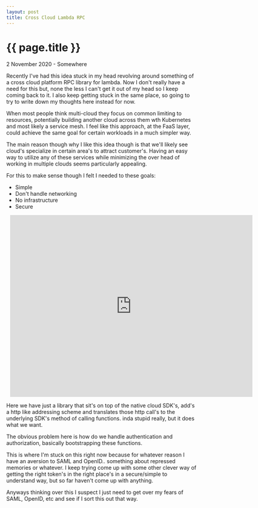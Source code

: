 ```yaml
---
layout: post
title: Cross Cloud Lambda RPC
---
```


{{ page.title }}
================

<p class="meta">2 November 2020 - Somewhere</p>

Recently I've had this idea stuck in my head revolving around something of a cross cloud platform RPC library for lambda. Now I don't really have a need for this but, none the less I can't get it out of my head so I keep coming back to it. I also keep getting stuck in the same place, so going to try to write down my thoughts here instead for now.

When most people think multi-cloud they focus on common limiting to resources, potentially building another cloud across them wth Kubernetes and most likely a service mesh. I feel like this approach, at the FaaS layer, could achieve the same goal for certain workloads in a much simpler way.

The main reason though why I like this idea though is that we'll likely see cloud's specialize in certain area's to attract customer's. Having an easy way to utilize any of these services while minimizing the over head of working in multiple clouds seems particularly appealing.

For this to make sense though I felt I needed to these goals:

* Simple
* Don't handle networking
* No infrastructure
* Secure

<div style="width: 640px; height: 480px; margin: 10px; position: relative;"><iframe allowfullscreen frameborder="0" style="width:640px; height:480px" src="https://app.lucidchart.com/documents/embeddedchart/a2c9824c-123c-4a3c-9ce8-a4f16b9de133" id="ReIK-GaHiRGH"></iframe></div>


Here we have just a library that sit's on top of the native cloud SDK's, add's a http like addressing scheme and translates those http call's to the underlying SDK's method of calling functions. inda stupid really, but it does what we want.

The obvious problem here is how do we handle authentication and authorization, basically bootstrapping these functions.

This is where I'm stuck on this right now because for whatever reason I have an aversion to SAML and OpenID.. something about repressed memories or whatever. I keep trying come up with some other clever way of getting the right token's in the right place's in a secure/simple to understand way, but so far haven't come up with anything.

Anyways thinking over this I suspect I just need to get over my fears of SAML, OpenID, etc and see if I sort this out that way.
